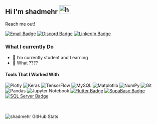 ## Hi I'm shadmehr <img src="https://user-images.githubusercontent.com/1303154/88677602-1635ba80-d120-11ea-84d8-d263ba5fc3c0.gif" width="38px" height="28px" alt="hi">

Reach me out!

[![Email Badge](https://img.shields.io/badge/-shadmehrmanoochehri%40gmail.com-0078D4?style=for-the-badge&logo=gmail&logoColor=white)](mailto:shadmehrmanoochehri@gmail.com)
[![Discord Badge](https://img.shields.io/badge/-Discord-7289DA?style=for-the-badge&logo=discord&logoColor=white)](https://discord.com/rexlygod)
[![LinkedIn Badge](https://img.shields.io/badge/-LinkedIn-0077B5?style=for-the-badge&logo=linkedin&logoColor=white)](https://www.linkedin.com/in/shadmehr-manoochehri-760a9a1b8/)

### What I currently Do

- 🔭 I’m currently student and Learning
- 🤔 What ????

#### Tools That I Worked With
![Plotly](https://img.shields.io/badge/Plotly-%233F4F75.svg?style=for-the-badge&logo=plotly&logoColor=white)
![Keras](https://img.shields.io/badge/Keras-%23D00000.svg?style=for-the-badge&logo=Keras&logoColor=white)
![TensorFlow](https://img.shields.io/badge/TensorFlow-%23FF6F00.svg?style=for-the-badge&logo=TensorFlow&logoColor=white)
![MySQL](https://img.shields.io/badge/mysql-%2300f.svg?style=for-the-badge&logo=mysql&logoColor=white)
![Matplotlib](https://img.shields.io/badge/Matplotlib-%23ffffff.svg?style=for-the-badge&logo=Matplotlib&logoColor=black)
![NumPy](https://img.shields.io/badge/numpy-%23013243.svg?style=for-the-badge&logo=numpy&logoColor=white)
![Git](https://img.shields.io/badge/git-%23F05033.svg?style=for-the-badge&logo=git&logoColor=white)
![Pandas](https://img.shields.io/badge/pandas-%23150458.svg?style=for-the-badge&logo=pandas&logoColor=white)
![Jupyter Notebook](https://img.shields.io/badge/jupyter-%23FA0F00.svg?style=for-the-badge&logo=jupyter&logoColor=white)
[![Flutter Badge](https://img.shields.io/badge/-Flutter-2FB8F6?style=for-the-badge&labelColor=gray&logo=flutter&logoColor=2FB8F6)](#)
[![SupaBase Badge](https://img.shields.io/badge/-SupaBase-38A169?style=for-the-badge&labelColor=gray&logo=SupaBase&logoColor=38A169)](#)
[![SQL Server Badge](https://img.shields.io/badge/-SQL%20Server-CC2927?style=for-the-badge&labelColor=white&logo=microsoft-sql-server&logoColor=CC2927)](#)
<br>
<br>
<br>

![shadmehr GitHub Stats](https://github-readme-stats.vercel.app/api?username=RexGod&hide=prs&show_icons=true&theme=dracula)
